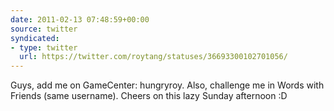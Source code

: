 ```yaml
---
date: 2011-02-13 07:48:59+00:00
source: twitter
syndicated:
- type: twitter
  url: https://twitter.com/roytang/statuses/36693300102701056/
---
```


Guys, add me on GameCenter: hungryroy. Also, challenge me in Words with Friends (same username). Cheers on this lazy Sunday afternoon :D